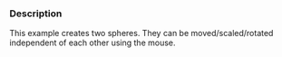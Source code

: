 ### Description
This example creates two spheres. They can be moved/scaled/rotated independent of each other using the mouse.
